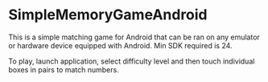 # SimpleMemoryGameAndroid

This is a simple matching game for Android that can be ran on any emulator or hardware device equipped with Android.  Min SDK required is 24.

To play, launch application, select difficulty level and then touch individual boxes in pairs to match numbers.
